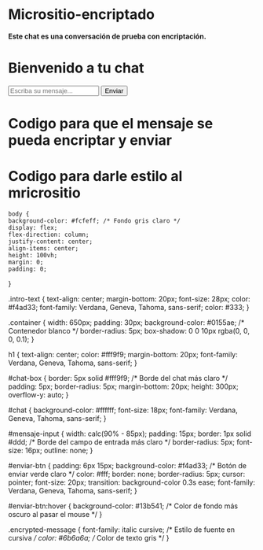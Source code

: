 # Micrositio-encriptado
<!DOCTYPE html>
<html lang="en">
<head>
    <meta charset="UTF-8">
    <meta name="viewport" content="width=device-width, initial-scale=1.0">
    <title>Micrositio encriptado</title>
    <script src="https://cdnjs.cloudflare.com/ajax/libs/crypto-js/4.1.1/crypto-js.min.js"></script>
    <link rel="stylesheet" href="style.css">

</head>
<body>
    <div class="intro-text">
        <p> <b>Este chat es una conversación de prueba con encriptación.</b></p>
    </div>
    <div class="container">
        <h1>Bienvenido a tu chat</h1>
        <div id="chat-box">
            <div id="chat"></div>
        </div>
        <input type="text" id="mensaje-input" placeholder="Escriba su mensaje...">
        <button id="enviar-btn">Enviar</button>
    </div>

</body>
</html>

# Codigo para que el mensaje se pueda encriptar y enviar
<script>
      document.addEventListener('DOMContentLoaded', function() {
    const chatBox = document.getElementById('chat');
    const messageInput = document.getElementById('mensaje-input');
    const sendButton = document.getElementById('enviar-btn');

    sendButton.addEventListener('click', function() {
        const message = messageInput.value.trim();
        if (message !== '') {
            const encryptedMessage = encryptMessage(message);
            appendMessage('Betsaida', encryptedMessage);
            messageInput.value = '';
            // Aquí puedes agregar la lógica para enviar el mensaje al servidor o procesarlo de otra manera
        }
    });

    function encryptMessage(message) {
        // Clave de cifrado (debes mantener esto seguro y enviarla al destinatario de manera segura)
        const key = 'claveSuperSecreta123';
        // Cifrar el mensaje con AES utilizando la clave
        const encrypted = CryptoJS.AES.encrypt(message, key).toString();
        return encrypted;
    }

    function appendMessage(sender, message) {
        const messageElement = document.createElement('div');
        messageElement.innerHTML = `<strong>${sender}:</strong> <span class="encrypted-message">${message} (Mensaje encriptado)</span>`;
        chatBox.appendChild(messageElement);
        chatBox.scrollTop = chatBox.scrollHeight;
    }
});  
    </script>

   # Codigo para darle estilo al mricrositio
    body {
    background-color: #fcfeff; /* Fondo gris claro */
    display: flex;
    flex-direction: column;
    justify-content: center;
    align-items: center;
    height: 100vh;
    margin: 0;
    padding: 0;
}

.intro-text {
    text-align: center;
    margin-bottom: 20px;
    font-size: 28px;
    color: #f4ad33;
    font-family: Verdana, Geneva, Tahoma, sans-serif;
    color: #333;
}

.container {
    width: 650px;
    padding: 30px;
    background-color: #0155ae; /* Contenedor blanco */
    border-radius: 5px;
    box-shadow: 0 0 10px rgba(0, 0, 0, 0.1);
}

h1 {
    text-align: center;
    color: #fff9f9;
    margin-bottom: 20px;
    font-family: Verdana, Geneva, Tahoma, sans-serif;
}

#chat-box {
    border: 5px solid #fff9f9; /* Borde del chat más claro */
    padding: 5px;
    border-radius: 5px;
    margin-bottom: 20px;
    height: 300px;
    overflow-y: auto;
}

#chat {
    background-color: #ffffff; 
    font-size: 18px;
    font-family: Verdana, Geneva, Tahoma, sans-serif;
}

#mensaje-input {
    width: calc(90% - 85px);
    padding: 15px;
    border: 1px solid #ddd; /* Borde del campo de entrada más claro */
    border-radius: 5px;
    font-size: 16px;
    outline: none;
}

#enviar-btn {
    padding: 6px 15px;
    background-color: #f4ad33; /* Botón de enviar verde claro */
    color: #fff;
    border: none;
    border-radius: 5px;
    cursor: pointer;
    font-size: 20px;
    transition: background-color 0.3s ease;
    font-family: Verdana, Geneva, Tahoma, sans-serif;
}

#enviar-btn:hover {
    background-color: #13b541; /* Color de fondo más oscuro al pasar el mouse */
}

.encrypted-message {
    font-family: italic cursive; /* Estilo de fuente en cursiva */
    color: #6b6a6a; /* Color de texto gris */
}

